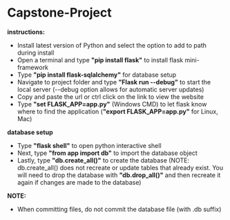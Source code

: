 # Capstone-Project

**instructions:**

- Install latest version of Python and select the option to add to path during install
- Open a terminal and type **"pip install flask"** to install flask mini-framework
- Type **"pip install flask-sqlalchemy"** for database setup
- Navigate to project folder and type **"Flask run --debug"** to start the local server (--debug option allows for automatic server updates)
- Copy and paste the url or ctrl click on the link to view the website
- Type **"set FLASK_APP=app.py"** (Windows CMD) to let flask know where to find the application (**"export FLASK_APP=app.py"** for Linux, Mac)

**database setup**

- Type **"flask shell"** to open python interactive shell
- Next, type **"from app import db"** to import the database object
- Lastly, type **"db.create_all()"** to create the database (NOTE: db.create_all() does not recreate or update tables that already exist. You will need to drop the database with **"db.drop_all()"** and then recreate it again if changes are made to the database)

**NOTE:**

- When committing files, do not commit the database file (with .db suffix)
